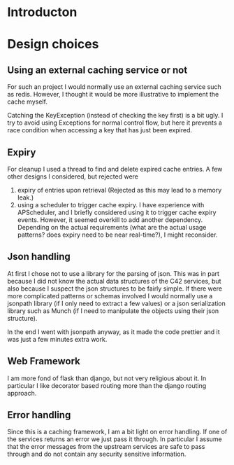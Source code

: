 Introducton
==============


Design choices
==============

Using an external caching service or not
----------------------------------------
For such an project I would normally use an external caching service
such as redis. However, I thought it would be more illustrative to implement
the cache myself.

Catching the KeyException (instead of checking the key first) is a bit ugly. I 
try to avoid using Exceptions for normal control flow, but here it prevents a
race condition when accessing a key that has just been expired.

Expiry
------
For cleanup I used a thread to find and delete expired cache entries. A few
other designs I considered, but rejected were
1. expiry of entries upon retrieval (Rejected as this may lead to a memory leak.)
2. using a scheduler to trigger cache expiry. I have experience with APScheduler,
and I briefly considered using it to trigger cache expiry events.
However, it seemed overkill to add another dependency. Depending on the actual 
requirements (what are the actual usage patterns? does expiry need to be 
near real-time?), I might reconsider.

Json handling
-------------
At first I chose not to use a library for the parsing of json. This was in part because
I did not know the actual data structures of the C42 services, but also because I 
suspect the json structures to be fairly simple. If there were more complicated 
patterns or schemas involved I would normally use a jsonpath library (if I only
need to extract a few values) or a json serialization library such as Munch 
(if I need to manipulate the objects using their json structure).

In the end I went with jsonpath anyway, as it made the code  prettier and it was just
a few minutes extra work.
 
Web Framework
-------------
I am more fond of flask than django, but not very religious about it. In particular
I like decorator based routing more than the django routing approach.

Error handling
--------------
Since this is a caching framework, I am a bit light on error handling. If one of the 
services returns an error we just pass it through. In particular I assume that the error
messages from the upstream services are safe to pass through and do not contain any
security sensitive information.

